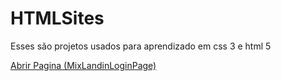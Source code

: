 # HTMLSites

Esses são projetos usados para aprendizado em css 3 e html 5


<a href="https://sandersonsamuel.github.io/HTMLSites/MixLandinLoginPage/home/index.html">Abrir Pagina (MixLandinLoginPage)

 
